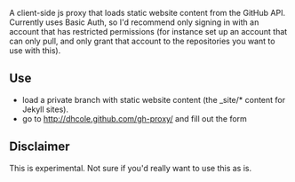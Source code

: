 A client-side js proxy that loads static website content from the GitHub API. Currently uses Basic Auth, so I'd recommend only signing in with an account that has restricted permissions (for instance set up an account that can only pull, and only grant that account to the repositories you want to use with this).

## Use

- load a private branch with static website content (the _site/* content for Jekyll sites).
- go to http://dhcole.github.com/gh-proxy/ and fill out the form


## Disclaimer

This is experimental. Not sure if you'd really want to use this as is.